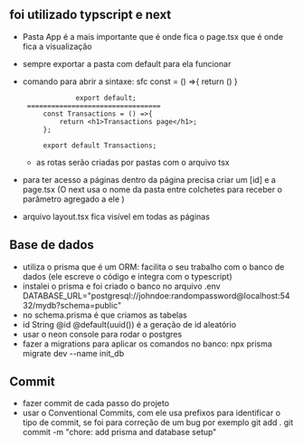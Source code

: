 ## foi utilizado typscript e next
 - Pasta App é a mais importante que é onde fica o page.tsx que é onde fica a visualização
 - sempre exportar a pasta com default para ela funcionar 
 - comando para abrir a sintaxe: sfc 
                    const = () =>{
                        return ()
                    }

                    export default;
        =================================
            const Transactions = () =>{
                return <h1>Transactions page</h1>;
            };

            export default Transactions;
    * as rotas serão criadas por pastas com o arquivo tsx
 - para ter acesso a páginas dentro da página precisa criar um [id] e a page.tsx (O next usa o nome da pasta entre colchetes para receber o parâmetro agregado a ele )   

- arquivo layout.tsx fica visível em todas as páginas

## Base de dados 
 - utiliza o prisma que é um ORM: facilita o seu trabalho com o banco de dados (ele escreve o código e integra com o typescript)
  - instalei o prisma e foi criado o banco no arquivo .env DATABASE_URL="postgresql://johndoe:randompassword@localhost:5432/mydb?schema=public"
  - no schema.prisma é que criamos as tabelas
  - id String @id @default(uuid()) é a geração de id aleatório
  - usar o neon console para rodar o postgres 
  - fazer a migrations para aplicar os comandos no banco: npx prisma migrate dev --name init_db

  ## Commit
  - fazer commit de cada passo do projeto
  - usar o Conventional Commits, com ele usa prefixos para identificar o tipo de commit, se foi para correção de um bug por exemplo
    git add .
    git commit -m "chore: add prisma and database setup"
